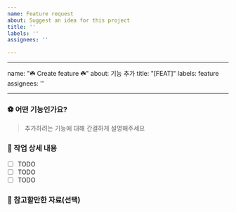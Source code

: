 ```yaml
---
name: Feature request
about: Suggest an idea for this project
title: ''
labels: ''
assignees: ''

---
```


---
name: "☘️ Create feature ☘️"
about: 기능 추가
title: "[FEAT]"
labels: feature
assignees: ''

---

### ⚽️ 어떤 기능인가요?
> 추가하려는 기능에 대해 간결하게 설명해주세요

### 🏀 작업 상세 내용
- [ ] TODO
- [ ] TODO
- [ ] TODO

### 🎾 참고할만한 자료(선택)
